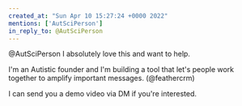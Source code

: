 ```yaml
---
created_at: "Sun Apr 10 15:27:24 +0000 2022"
mentions: ['AutSciPerson']
in_reply_to: @AutSciPerson
---
```


@AutSciPerson I absolutely love this and want to help.

I'm an Autistic founder and I'm building a tool that let's people work together to amplify important messages. (@feathercrm)

I can send you a demo video via DM if you're interested.